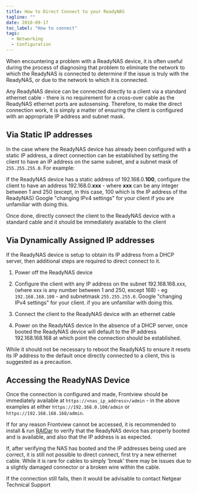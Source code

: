 ```yaml
---
title: How to Direct Connect to your ReadyNAS
tagline: ""
date: 2010-09-17
toc_label: "How to connect"
tags:
  - Networking
  - Configuration
---
```


When encountering a problem with a ReadyNAS device, it is often useful during the process of diagnosing that problem to eliminate the network to which the ReadyNAS is connected to determine if the issue is truly with the ReadyNAS, or due to the network to which it is connected.

Any ReadyNAS device can be connected directly to a client via a standard ethernet cable - there is no requirement for a cross-over cable as the ReadyNAS ethernet ports are autosensing. Therefore, to make the direct connection work, it is simply a matter of ensuring the client is configured with an appropriate IP address and subnet mask.

##  Via Static IP addresses

In the case where the ReadyNAS device has already been configured with a static IP address, a direct connection can be established by setting the client to have an IP address on the same subnet, and a subnet mask of `255.255.255.0`. For example:

If the ReadyNAS device has a static address of 192.168.0.**100**, configure the client to have an address 192.168.0.**xxx** - where **xxx** can be any integer between 1 and 250 (except, in this case, 100 which is the IP address of the ReadyNAS) Google "changing IPv4 settings" for your client if you are unfamiliar with doing this.

Once done, directly connect the client to the ReadyNAS device with a standard cable and it should be immediately available to the client

##  Via Dynamically Assigned IP addresses

If the ReadyNAS device is setup to obtain its IP address from a DHCP server, then additional steps are required to direct connect to it.

1. Power off the ReadyNAS device

2. Configure the client with any IP address on the subnet 192.168.168.xxx, (where xxx is any number between 1 and 250, except 168) - eg `192.168.168.100` - and subnetmask `255.255.255.0`. Google "changing IPv4 settings" for your client. if you are unfamiliar with doing this.

3. Connect the client to the ReadyNAS device with an ethernet cable

4. Power on the ReadyNAS device
In the absence of a DHCP server, once booted the ReadyNAS device will default to the IP address 192.168.168.168 at which point the connection should be established.

While it should not be necessary to reboot the ReadyNAS to ensure it resets its IP address to the default once directly connected to a client, this is suggested as a precaution.

##  Accessing the ReadyNAS Device

Once the connection is configured and made, Frontview should be immediately available at `https://<nas_ip_address>/admin` - in the above examples at either `https://192.168.0.100/admin` or `https://192.168.168.168/admin`.

If for any reason Frontview cannot be accessed, it is recommended to install & run [RAIDar][] to verify that the ReadyNAS device has properly booted and is available, and also that the IP address is as expected.

If, after verifying the NAS has booted and the IP addresses being used are correct, it is still not possible to direct connect, first try a new ethernet cable. While it is rare for cables to simply 'break' there may be issues due to a slightly damaged connector or a broken wire within the cable.

If the connection still fails, then it would be advisable to contact Netgear Technical Support

[RAIDar]: https://kb.netgear.com/23651/What-is-RAIDar-and-how-do-I-use-it-to-discover-my-ReadyDATA-storage-system "RAIDar"
